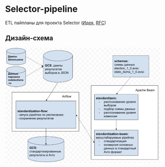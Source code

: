 # Selector-pipeline
ETL пайпланы для проекта Selector ([Идея](https://github.com/Code-for-Russia/How-to-start/issues/11), [RFC](https://docs.google.com/document/d/1nxI_VNQ_HgMeIJJqJpP24aUpEpfnVbbehyNbq3eh_3Q/edit?usp=sharing))

## Дизайн-схема
![Design](Selector-Flow.png)